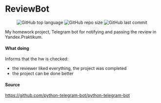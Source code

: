 # ReviewBot

<p align="center">
<img alt="GitHub top language" src="https://img.shields.io/github/languages/top/AlexxSandbox/api_sp1_bot">
<img alt="GitHub repo size" src="https://img.shields.io/github/repo-size/AlexxSandbox/api_sp1_bot">
<img alt="GitHub last commit" src="https://img.shields.io/github/last-commit/AlexxSandbox/api_sp1_bot">
</p>

My homework project, Telegram bot for notifying and passing the review in Yandex.Praktikum.

#### What doing

Informs that the hw is checked:
- the reviewer liked everything, the project was completed
- the project can be done better

#### Source

https://github.com/python-telegram-bot/python-telegram-bot
